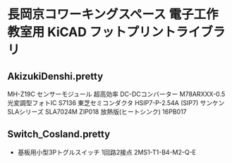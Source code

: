 # 長岡京コワーキングスペース 電子工作教室用 KiCAD フットプリントライブラリ




## AkizukiDenshi.pretty

 MH-Z19C センサーモジュール
 超高効率 DC-DCコンバーター M78ARXXX-0.5
 光変調型フォトIC S7136
 東芝セミコンダクタ HSIP7-P-2.54A (SIP7)
 サンケンSLAシリーズ SLA7024M ZIP018
 放熱版(ヒートシンク) 16PB017
 
## Switch_Cosland.pretty

- 基板用小型3Pトグルスイッチ 1回路2接点 2MS1-T1-B4-M2-Q-E
